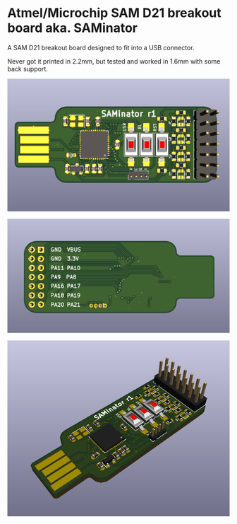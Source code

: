 # Atmel/Microchip SAM D21 breakout board aka. SAMinator

A SAM D21 breakout board designed to fit into a USB connector.

Never got it printed in 2.2mm, but tested and worked in 1.6mm with some back support.

![](./img/front.png)

![](./img/back.png)

![](./img/sideways.png)
